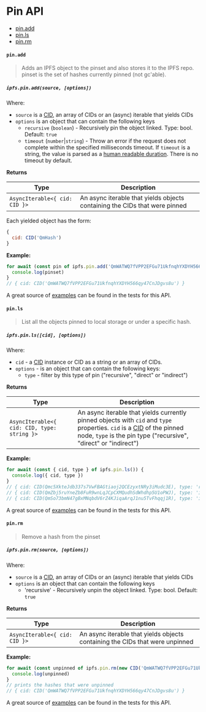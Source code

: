 # Pin API

* [pin.add](#pinadd)
* [pin.ls](#pinls)
* [pin.rm](#pinrm)

#### `pin.add`

> Adds an IPFS object to the pinset and also stores it to the IPFS repo. pinset is the set of hashes currently pinned (not gc'able).

##### `ipfs.pin.add(source, [options])`

Where:

- `source` is a [CID], an array of CIDs or an (async) iterable that yields CIDs
- `options` is an object that can contain the following keys
  - `recursive` (`boolean`) - Recursively pin the object linked. Type: bool. Default: `true`
  - `timeout` (`number`|`string`) - Throw an error if the request does not complete within the specified milliseconds timeout. If `timeout` is a string, the value is parsed as a [human readable duration](https://www.npmjs.com/package/parse-duration). There is no timeout by default.

**Returns**

| Type | Description |
| -------- | -------- |
| `AsyncIterable<{ cid: CID }>` | An async iterable that yields objects containing the CIDs that were pinned |

Each yielded object has the form:

```JavaScript
{
  cid: CID('QmHash')
}
```

**Example:**

```JavaScript
for await (const pin of ipfs.pin.add('QmWATWQ7fVPP2EFGu71UkfnqhYXDYH566qy47CnJDgvs8u')) {
  console.log(pinset)
}
// { cid: CID('QmWATWQ7fVPP2EFGu71UkfnqhYXDYH566qy47CnJDgvs8u') }
```

A great source of [examples][] can be found in the tests for this API.

#### `pin.ls`

> List all the objects pinned to local storage or under a specific hash.

##### `ipfs.pin.ls([cid], [options])`

Where:

- `cid` - a [CID][cid] instance or CID as a string or an array of CIDs.
- `options` - is an object that can contain the following keys:
  - `type` - filter by this type of pin ("recursive", "direct" or "indirect")

**Returns**

| Type | Description |
| -------- | -------- |
| `AsyncIterable<{ cid: CID, type: string }>` | An async iterable that yields currently pinned objects with `cid` and `type` properties. `cid` is a [CID][cid] of the pinned node, `type` is the pin type ("recursive", "direct" or "indirect") |

**Example:**

```JavaScript
for await (const { cid, type } of ipfs.pin.ls()) {
  console.log({ cid, type })
}
// { cid: CID(Qmc5XkteJdb337s7VwFBAGtiaoj2QCEzyxtNRy3iMudc3E), type: 'recursive' }
// { cid: CID(QmZbj5ruYneZb8FuR9wnLqJCpCXMQudhSdWhdhp5U1oPWJ), type: 'indirect' }
// { cid: CID(QmSo73bmN47gBxMNqbdV6rZ4KJiqaArqJ1nu5TvFhqqj1R), type: 'indirect' }
```

A great source of [examples][] can be found in the tests for this API.

#### `pin.rm`

> Remove a hash from the pinset

##### `ipfs.pin.rm(source, [options])`

Where:
- `source` is a [CID], an array of CIDs or an (async) iterable that yields CIDs
- `options` is an object that can contain the following keys
  - 'recursive' - Recursively unpin the object linked. Type: bool. Default: `true`

**Returns**

| Type | Description |
| -------- | -------- |
| `AsyncIterable<{ cid: CID }>` | An async iterable that yields objects containing the CIDs that were unpinned |

**Example:**

```JavaScript
for await (const unpinned of ipfs.pin.rm(new CID('QmWATWQ7fVPP2EFGu71UkfnqhYXDYH566qy47CnJDgvs8u'))) {
  console.log(unpinned)
}
// prints the hashes that were unpinned
// { cid: CID('QmWATWQ7fVPP2EFGu71UkfnqhYXDYH566qy47CnJDgvs8u') }
```

A great source of [examples][] can be found in the tests for this API.

[examples]: https://github.com/ipfs/interface-ipfs-core/blob/master/src/pin
[cid]: https://www.npmjs.com/package/cids

